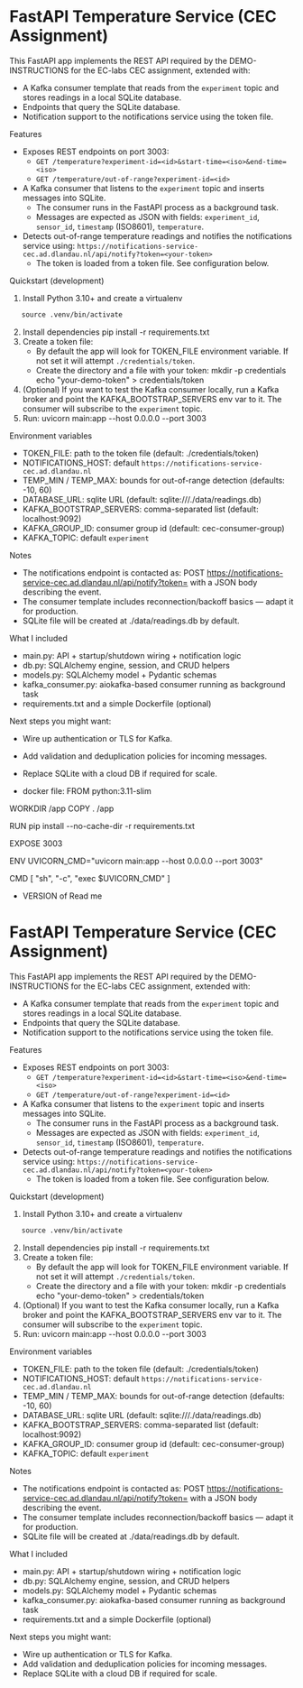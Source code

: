 # FastAPI Temperature Service (CEC Assignment)

This FastAPI app implements the REST API required by the DEMO-INSTRUCTIONS for the EC-labs CEC assignment, extended with:

- A Kafka consumer template that reads from the `experiment` topic and stores readings in a local SQLite database.
- Endpoints that query the SQLite database.
- Notification support to the notifications service using the token file.

Features
- Exposes REST endpoints on port 3003:
  - `GET /temperature?experiment-id=<id>&start-time=<iso>&end-time=<iso>`
  - `GET /temperature/out-of-range?experiment-id=<id>`
- A Kafka consumer that listens to the `experiment` topic and inserts messages into SQLite.
  - The consumer runs in the FastAPI process as a background task.
  - Messages are expected as JSON with fields: `experiment_id`, `sensor_id`, `timestamp` (ISO8601), `temperature`.
- Detects out-of-range temperature readings and notifies the notifications service using:
  `https://notifications-service-cec.ad.dlandau.nl/api/notify?token=<your-token>`
  - The token is loaded from a token file. See configuration below.

Quickstart (development)
1. Install Python 3.10+ and create a virtualenv
```markdown
   source .venv/bin/activate
```
2. Install dependencies
   pip install -r requirements.txt
3. Create a token file:
   - By default the app will look for TOKEN_FILE environment variable. If not set it will attempt `./credentials/token`.
   - Create the directory and a file with your token:
     mkdir -p credentials
     echo "your-demo-token" > credentials/token
4. (Optional) If you want to test the Kafka consumer locally, run a Kafka broker and point the KAFKA_BOOTSTRAP_SERVERS env var to it. The consumer will subscribe to the `experiment` topic.
5. Run:
   uvicorn main:app --host 0.0.0.0 --port 3003

Environment variables
- TOKEN_FILE: path to the token file (default: ./credentials/token)
- NOTIFICATIONS_HOST: default `https://notifications-service-cec.ad.dlandau.nl`
- TEMP_MIN / TEMP_MAX: bounds for out-of-range detection (defaults: -10, 60)
- DATABASE_URL: sqlite URL (default: sqlite:///./data/readings.db)
- KAFKA_BOOTSTRAP_SERVERS: comma-separated list (default: localhost:9092)
- KAFKA_GROUP_ID: consumer group id (default: cec-consumer-group)
- KAFKA_TOPIC: default `experiment`

Notes
- The notifications endpoint is contacted as:
  POST https://notifications-service-cec.ad.dlandau.nl/api/notify?token=<token>
  with a JSON body describing the event.
- The consumer template includes reconnection/backoff basics — adapt it for production.
- SQLite file will be created at ./data/readings.db by default.

What I included
- main.py: API + startup/shutdown wiring + notification logic
- db.py: SQLAlchemy engine, session, and CRUD helpers
- models.py: SQLAlchemy model + Pydantic schemas
- kafka_consumer.py: aiokafka-based consumer running as background task
- requirements.txt and a simple Dockerfile (optional)

Next steps you might want:
- Wire up authentication or TLS for Kafka.
- Add validation and deduplication policies for incoming messages.
- Replace SQLite with a cloud DB if required for scale.











- docker file:
FROM python:3.11-slim

WORKDIR /app
COPY . /app

RUN pip install --no-cache-dir -r requirements.txt

EXPOSE 3003

ENV UVICORN_CMD="uvicorn main:app --host 0.0.0.0 --port 3003"

CMD [ "sh", "-c", "exec $UVICORN_CMD" ]



- VERSION of Read me

# FastAPI Temperature Service (CEC Assignment)

This FastAPI app implements the REST API required by the DEMO-INSTRUCTIONS for the EC-labs CEC assignment, extended with:

- A Kafka consumer template that reads from the `experiment` topic and stores readings in a local SQLite database.
- Endpoints that query the SQLite database.
- Notification support to the notifications service using the token file.

Features
- Exposes REST endpoints on port 3003:
  - `GET /temperature?experiment-id=<id>&start-time=<iso>&end-time=<iso>`
  - `GET /temperature/out-of-range?experiment-id=<id>`
- A Kafka consumer that listens to the `experiment` topic and inserts messages into SQLite.
  - The consumer runs in the FastAPI process as a background task.
  - Messages are expected as JSON with fields: `experiment_id`, `sensor_id`, `timestamp` (ISO8601), `temperature`.
- Detects out-of-range temperature readings and notifies the notifications service using:
  `https://notifications-service-cec.ad.dlandau.nl/api/notify?token=<your-token>`
  - The token is loaded from a token file. See configuration below.

Quickstart (development)
1. Install Python 3.10+ and create a virtualenv
```markdown
   source .venv/bin/activate
```
2. Install dependencies
   pip install -r requirements.txt
3. Create a token file:
   - By default the app will look for TOKEN_FILE environment variable. If not set it will attempt `./credentials/token`.
   - Create the directory and a file with your token:
     mkdir -p credentials
     echo "your-demo-token" > credentials/token
4. (Optional) If you want to test the Kafka consumer locally, run a Kafka broker and point the KAFKA_BOOTSTRAP_SERVERS env var to it. The consumer will subscribe to the `experiment` topic.
5. Run:
   uvicorn main:app --host 0.0.0.0 --port 3003

Environment variables
- TOKEN_FILE: path to the token file (default: ./credentials/token)
- NOTIFICATIONS_HOST: default `https://notifications-service-cec.ad.dlandau.nl`
- TEMP_MIN / TEMP_MAX: bounds for out-of-range detection (defaults: -10, 60)
- DATABASE_URL: sqlite URL (default: sqlite:///./data/readings.db)
- KAFKA_BOOTSTRAP_SERVERS: comma-separated list (default: localhost:9092)
- KAFKA_GROUP_ID: consumer group id (default: cec-consumer-group)
- KAFKA_TOPIC: default `experiment`

Notes
- The notifications endpoint is contacted as:
  POST https://notifications-service-cec.ad.dlandau.nl/api/notify?token=<token>
  with a JSON body describing the event.
- The consumer template includes reconnection/backoff basics — adapt it for production.
- SQLite file will be created at ./data/readings.db by default.

What I included
- main.py: API + startup/shutdown wiring + notification logic
- db.py: SQLAlchemy engine, session, and CRUD helpers
- models.py: SQLAlchemy model + Pydantic schemas
- kafka_consumer.py: aiokafka-based consumer running as background task
- requirements.txt and a simple Dockerfile (optional)

Next steps you might want:
- Wire up authentication or TLS for Kafka.
- Add validation and deduplication policies for incoming messages.
- Replace SQLite with a cloud DB if required for scale.